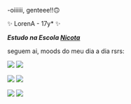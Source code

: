   -oiiiiii, genteee!!🙃
  
 ✨ LorenA - 17y* ✨

**_Estudo na Escola [Nicota](https://www.instagram.com/escola.donanicota/)_**

seguem ai, moods do meu dia a dia rsrs:

![](https://media1.tenor.com/m/wfIBwLubZQQAAAAC/hello-wave.gif)  ![](https://media.tenor.com/auwW9Vb5uK0AAAAM/happy-dance.gif)

![](https://media.tenor.com/Py_lIzz2wWAAAAAM/ugh-mondays.gif)    ![](https://media.tenor.com/EvXOBGTFWg4AAAAM/not-funny-eye-roll.gif)

![](https://media.tenor.com/A3aG-Cfu8WYAAAAM/dancing-baby.gif)   ![](https://media1.tenor.com/m/fo9K_kSuA9wAAAAC/so-lonely.gif)

